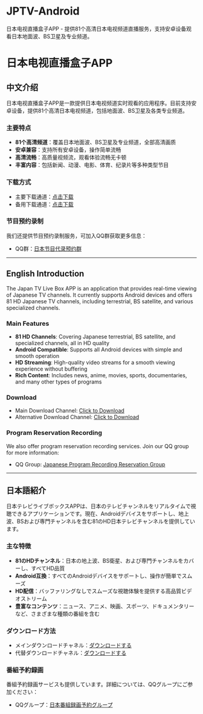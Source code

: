 # JPTV-Android
日本电视直播盒子APP - 提供81个高清日本电视频道直播服务，支持安卓设备观看日本地面波、BS卫星及专业频道。

# 日本电视直播盒子APP

## 中文介绍

日本电视直播盒子APP是一款提供日本电视频道实时观看的应用程序。目前支持安卓设备，提供81个高清日本电视频道，包括地面波、BS卫星及各类专业频道。

### 主要特点

- **81个高清频道**：覆盖日本地面波、BS卫星及专业频道，全部高清画质
- **安卓兼容**：支持所有安卓设备，操作简单流畅
- **高清流畅**：高质量视频流，观看体验流畅无卡顿
- **丰富内容**：包括新闻、动漫、电影、体育、纪录片等多种类型节目

### 下载方式

- 主要下载通道：[点击下载](https://yun.urldwz.com/s/axqs7)
- 备用下载通道：[点击下载](https://www.lanzn.com/iMpdA2pyrpyd)

### 节目预约录制

我们还提供节目预约录制服务，可加入QQ群获取更多信息：
- QQ群：[日本节目代录预约群](https://qm.qq.com/q/jhyEUpFVQY)

---

## English Introduction

The Japan TV Live Box APP is an application that provides real-time viewing of Japanese TV channels. It currently supports Android devices and offers 81 HD Japanese TV channels, including terrestrial, BS satellite, and various specialized channels.

### Main Features

- **81 HD Channels**: Covering Japanese terrestrial, BS satellite, and specialized channels, all in HD quality
- **Android Compatible**: Supports all Android devices with simple and smooth operation
- **HD Streaming**: High-quality video streams for a smooth viewing experience without buffering
- **Rich Content**: Includes news, anime, movies, sports, documentaries, and many other types of programs

### Download

- Main Download Channel: [Click to Download](https://yun.urldwz.com/s/axqs7)
- Alternative Download Channel: [Click to Download](https://www.lanzn.com/iMpdA2pyrpyd)

### Program Reservation Recording

We also offer program reservation recording services. Join our QQ group for more information:
- QQ Group: [Japanese Program Recording Reservation Group](https://qm.qq.com/q/jhyEUpFVQY)

---

## 日本語紹介

日本テレビライブボックスAPPは、日本のテレビチャンネルをリアルタイムで視聴できるアプリケーションです。現在、Androidデバイスをサポートし、地上波、BSおよび専門チャンネルを含む81のHD日本テレビチャンネルを提供しています。

### 主な特徴

- **81のHDチャンネル**：日本の地上波、BS衛星、および専門チャンネルをカバーし、すべてHD品質
- **Android互換**：すべてのAndroidデバイスをサポートし、操作が簡単でスムーズ
- **HD配信**：バッファリングなしでスムーズな視聴体験を提供する高品質ビデオストリーム
- **豊富なコンテンツ**：ニュース、アニメ、映画、スポーツ、ドキュメンタリーなど、さまざまな種類の番組を含む

### ダウンロード方法

- メインダウンロードチャネル：[ダウンロードする](https://yun.urldwz.com/s/axqs7)
- 代替ダウンロードチャネル：[ダウンロードする](https://www.lanzn.com/iMpdA2pyrpyd)

### 番組予約録画

番組予約録画サービスも提供しています。詳細については、QQグループにご参加ください：
- QQグループ：[日本番組録画予約グループ](https://qm.qq.com/q/jhyEUpFVQY)
